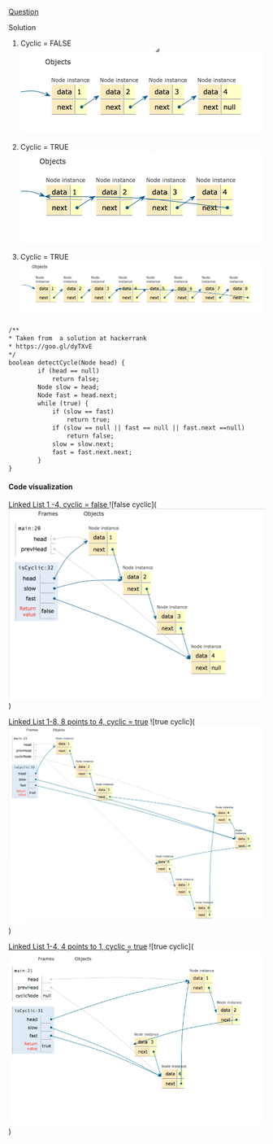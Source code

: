 [Question](https://www.hackerrank.com/challenges/ctci-linked-list-cycle)

Solution

1. Cyclic = FALSE
![cyclic false](https://github.com/codingwithlaaptu/hackerrank/blob/master/pics/cyclic_false.png)

2. Cyclic = TRUE
![cyclic true](https://github.com/codingwithlaaptu/hackerrank/blob/master/pics/cyclic_true.png) 

3. Cyclic = TRUE
![cyclic true again](https://github.com/codingwithlaaptu/hackerrank/blob/master/pics/cyclic_true_again.png)
````
/**
* Taken from  a solution at hackerrank
* https://goo.gl/dyTXvE
*/
boolean detectCycle(Node head) {
		if (head == null)
			return false;
		Node slow = head;
		Node fast = head.next;
		while (true) {
			if (slow == fast)
				return true;
			if (slow == null || fast == null || fast.next ==null)
				return false;
			slow = slow.next;
			fast = fast.next.next;
		}
}
````

#### Code visualization
[Linked List 1 -4, cyclic = false ](https://goo.gl/dF41ix)
![false cyclic](![cyclic true again](https://github.com/codingwithlaaptu/hackerrank/blob/master/pics/cyclic_false_1_4.png))

[Linked List 1-8, 8 points to 4, cyclic = true](https://goo.gl/20s5T4)
![true cyclic](![cyclic true again](https://github.com/codingwithlaaptu/hackerrank/blob/master/pics/cyclic_true_1_8.png))

[Linked List 1-4, 4 points to 1, cyclic = true](https://goo.gl/AgkHmy)
![true cyclic](![cyclic true again](https://github.com/codingwithlaaptu/hackerrank/blob/master/pics/cyclic_true_1_4.png))